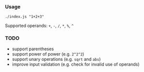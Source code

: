 ### Usage ###

`./index.js "1+2+3"`

Supported operands: `+`, `-`, `/`, `*`, `%`, `^`

### TODO ###

* support parentheses
* support power of power (e.g. `2^2^2`)
* support unary operations (e.g. `sqrt` and `abs`)
* improve input validation (e.g. check for invalid use of operands)
